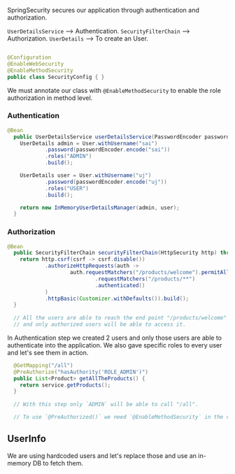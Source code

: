 
SpringSecurity secures our application through authentication and authorization.

`UserDetailsService` --> Authentication.
`SecurityFilterChain` --> Authorization.
`UserDetails` --> To create an User.

```java

@Configuration
@EnableWebSecurity
@EnableMethodSecurity
public class SecurityConfig { }
```

We must annotate our class with `@EnableMethodSecurity` to enable the role authorization in method level.


### Authentication

```java
@Bean
  public UserDetailsService userDetailsService(PasswordEncoder passwordEncoder) {
    UserDetails admin = User.withUsername("sai")
            .password(passwordEncoder.encode("sai"))
            .roles("ADMIN")
            .build();

    UserDetails user = User.withUsername("uj")
            .password(passwordEncoder.encode("uj"))
            .roles("USER")
            .build();

    return new InMemoryUserDetailsManager(admin, user);
  }
```

### Authorization

```java
@Bean
  public SecurityFilterChain securityFilterChain(HttpSecurity http) throws Exception {
    return http.csrf(csrf -> csrf.disable())
            .authorizeHttpRequests(auth ->
                    auth.requestMatchers("/products/welcome").permitAll()
                            .requestMatchers("/products/**")
                            .authenticated()
            )
            .httpBasic(Customizer.withDefaults()).build();
  }
  
  // All the users are able to reach the end point "/products/welcome" but not the "/products/**" because we made it authorized
  // and only authorized users will be able to access it. 
```



In Authentication step we created 2 users and only those users are able to authenticate into the application. We also gave specific roles to every user and let's see them in action.

```java
  @GetMapping("/all")
  @PreAuthorize("hasAuthority('ROLE_ADMIN')")
  public List<Product> getAllTheProducts() {
    return service.getProducts();
  }
  
  // With this step only `ADMIN` will be able to call "/all".

  // To use `@PreAuthorized()` we need `@EnableMethodSecurity` in the config class.
```

## UserInfo

We are using hardcoded users and let's replace those and use an in-memory DB to fetch them.   